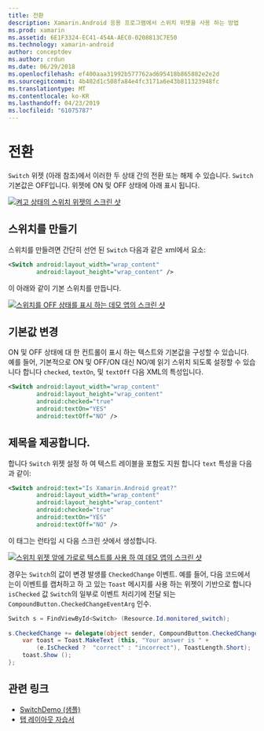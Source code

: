 ```yaml
---
title: 전환
description: Xamarin.Android 응용 프로그램에서 스위치 위젯을 사용 하는 방법
ms.prod: xamarin
ms.assetid: 6E1F3324-EC41-454A-AEC0-0208813C7E50
ms.technology: xamarin-android
author: conceptdev
ms.author: crdun
ms.date: 06/29/2018
ms.openlocfilehash: ef400aaa31992b577762ad695418b865882e2e2d
ms.sourcegitcommit: 4b402d1c508fa84e4fc3171a6e43b811323948fc
ms.translationtype: MT
ms.contentlocale: ko-KR
ms.lasthandoff: 04/23/2019
ms.locfileid: "61075787"
---
```

# <a name="switch"></a>전환

`Switch` 위젯 (아래 참조)에서 이러한 두 상태 간의 전환 또는 해제 수 있습니다. `Switch` 기본값은 OFF입니다. 위젯에 ON 및 OFF 상태에 아래 표시 됩니다.

[![켜고 상태의 스위치 위젯의 스크린 샷](switch-images/16-switch-onoff.png)](switch-images/16-switch-onoff.png#lightbox)


## <a name="creating-a-switch"></a>스위치를 만들기

스위치를 만들려면 간단히 선언 된 `Switch` 다음과 같은 xml에서 요소:

```xml
<Switch android:layout_width="wrap_content"
        android:layout_height="wrap_content" />
```

이 아래와 같이 기본 스위치를 만듭니다.

[![스위치를 OFF 상태를 표시 하는 데모 앱의 스크린 샷](switch-images/07-switch.png)](switch-images/07-switch.png#lightbox)


## <a name="changing-default-values"></a>기본값 변경

ON 및 OFF 상태에 대 한 컨트롤이 표시 하는 텍스트와 기본값을 구성할 수 있습니다. 예를 들어, 기본적으로 ON 및 OFF/ON 대신 NO/예 읽기 스위치 되도록 설정할 수 있습니다 합니다 `checked`, `textOn`, 및 `textOff` 다음 XML의 특성입니다.

```xml
<Switch android:layout_width="wrap_content"
        android:layout_height="wrap_content"
        android:checked="true"
        android:textOn="YES"
        android:textOff="NO" />
```



## <a name="providing-a-title"></a>제목을 제공합니다.

합니다 `Switch` 위젯 설정 하 여 텍스트 레이블을 포함도 지원 합니다 `text` 특성을 다음과 같이:

```xml
<Switch android:text="Is Xamarin.Android great?"
        android:layout_width="wrap_content"
        android:layout_height="wrap_content"
        android:checked="true"
        android:textOn="YES"
        android:textOff="NO" />
```

이 태그는 런타임 시 다음 스크린 샷에서 생성합니다.

[![스위치 위젯 앞에 가로로 텍스트를 사용 하 여 데모 앱의 스크린 샷](switch-images/08-switch.png)](switch-images/08-switch.png#lightbox)

경우는 `Switch`의 값이 변경 발생를 `CheckedChange` 이벤트.
예를 들어, 다음 코드에서는이 이벤트를 캡처하고 하 고 있는 `Toast` 메시지를 사용 하는 위젯이 기반으로 합니다 `isChecked` 값 `Switch`의 일부로 이벤트 처리기에 전달 되는 `CompoundButton.CheckedChangeEventArg` 인수.

```csharp
Switch s = FindViewById<Switch> (Resource.Id.monitored_switch);
           
s.CheckedChange += delegate(object sender, CompoundButton.CheckedChangeEventArgs e) {
    var toast = Toast.MakeText (this, "Your answer is " +
        (e.IsChecked ?  "correct" : "incorrect"), ToastLength.Short);
    toast.Show ();
};
```


## <a name="related-links"></a>관련 링크

- [SwitchDemo (샘플)](https://developer.xamarin.com/samples/monodroid/SwitchDemo/)
- [탭 레이아웃 자습서](~/android/user-interface/layouts/tab-layout/index.md)
